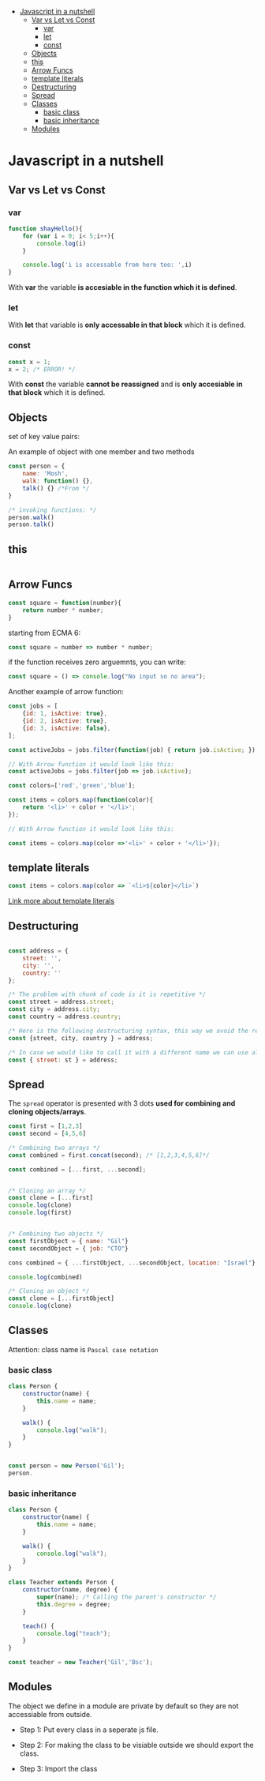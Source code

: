 <!--ts-->
   * [Javascript in a nutshell](#javascript-in-a-nutshell)
      * [Var vs Let vs Const](#var-vs-let-vs-const)
         * [var](#var)
         * [let](#let)
         * [const](#const)
      * [Objects](#objects)
      * [this](#this)
      * [Arrow Funcs](#arrow-funcs)
      * [template literals](#template-literals)
      * [Destructuring](#destructuring)
      * [Spread](#spread)
      * [Classes](#classes)
         * [basic class](#basic-class)
         * [basic inheritance](#basic-inheritance)
      * [Modules](#modules)

<!-- Added by: gil_diy, at: 2019-01-29T11:48+02:00 -->

<!--te-->

# Javascript in a nutshell

## Var vs Let vs Const

### var
```javascript
function shayHello(){
	for (var i = 0; i< 5;i++){
		console.log(i)
	}

	console.log('i is accessable from here too: ',i)
}
```
With **var** the variable **is accesiable in the function which it is defined**.

### let
With **let** that variable is **only accessable in that block** which it is defined.

### const
```javascript
const x = 1;
x = 2; /* ERROR! */
```
With **const** the variable **cannot be reassigned** and is **only accesiable in that block** which it is defined.


## Objects
set of key value pairs:

An example of object with one member and two methods
```javascript
const person = {
	name: 'Mosh',
	walk: function() {},
	talk() {} /*From */
}

/* invoking functions: */
person.walk()
person.talk()

```

## this
```javascript

```
## Arrow Funcs
```javascript
const square = function(number){
	return number * number;
}
```

starting from ECMA 6:
```javascript
const square = number => number * number;
```

if the function receives zero arguemnts, you can write:
```javascript
const square = () => console.log("No input so no area");
```
Another example of arrow function:

```javascript
const jobs = [
	{id: 1, isActive: true},
	{id: 2, isActive: true},
	{id: 3, isActive: false},
];

const activeJobs = jobs.filter(function(job) { return job.isActive; });

// With Arrow function it would look like this:
const activeJobs = jobs.filter(job => job.isActive);
```

```javascript
const colors=['red','green','blue'];

const items = colors.map(function(color){
	return '<li>' + color + '</li>';
});

// With Arrow function it would look like this:

const items = colors.map(color =>'<li>' + color + '</li>'});
```

## template literals
```javascript
const items = colors.map(color => `<li>${color}</li>`)
```

[Link more about template literals](https://developer.mozilla.org/en-US/docs/Web/JavaScript/Reference/Template_literals)

## Destructuring
```javascript

const address = {
	street: '',
	city: '',
	country: ''
};

/* The problem with chunk of code is it is repetitive */
const street = address.street;
const city = address.city;
const country = address.country;

/* Here is the following destructuring syntax, this way we avoid the repetitive code as we written above */
const {street, city, country } = address;

/* In case we would like to call it with a different name we can use alias: */
const { street: st } = address;

```
## Spread

The `spread` operator is presented with 3 dots **used for combining and cloning objects/arrays**.

```javascript
const first = [1,2,3]
const second = [4,5,6]

/* Combining two arrays */
const combined = first.concat(second); /* [1,2,3,4,5,6]*/

const combined = [...first, ...second];


/* Cloning an array */
const clone = [...first]
console.log(clone)
console.log(first)


/* Combining two objects */
const firstObject = { name: "Gil"}
const secondObject = { job: "CTO"}

cons combined = { ...firstObject, ...secondObject, location: "Israel"}

console.log(combined)

/* Cloning an object */
const clone = [...firstObject]
console.log(clone)


```


## Classes

Attention: class name is `Pascal case notation`

### basic class
```javascript
class Person {
	constructor(name) {
		this.name = name;
	}

	walk() {
		console.log("walk");
	}
}


const person = new Person('Gil');
person.

```
### basic inheritance
```javascript
class Person {
	constructor(name) {
		this.name = name;
	}

	walk() {
		console.log("walk");
	}
}

class Teacher extends Person {
	constructor(name, degree) {
		super(name); /* Calling the parent's constructor */
		this.degree = degree;
	}

	teach() {
		console.log("teach");
	}
}

const teacher = new Teacher('Gil','Bsc');
```

## Modules

The object we define in a module are private by default so they are not accessiable from outside.

* Step 1: Put every class in a seperate js file.
* Step 2:  For making the class to be visiable outside we should export the class.

* Step 3: Import the class
